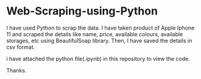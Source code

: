 # Web-Scraping-using-Python
I have used Python to scrap the data. I have taken product of Apple Iphone 11 and scraped the details like name, price, available colours, available storages, etc using BeautifulSoap library. Then, I have saved the details in csv format.

i have attached the python file(.ipynb) in this repository to view the code.

Thanks.
